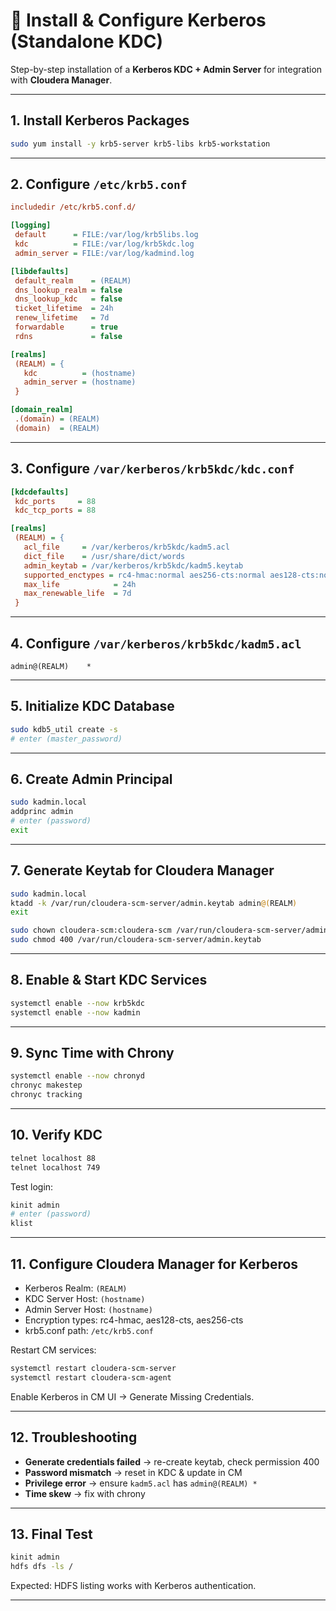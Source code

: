 # 📘 Install & Configure Kerberos (Standalone KDC)

Step-by-step installation of a **Kerberos KDC + Admin Server** for integration with **Cloudera Manager**.

---

## 1. Install Kerberos Packages
```bash
sudo yum install -y krb5-server krb5-libs krb5-workstation
```

---

## 2. Configure `/etc/krb5.conf`
```ini
includedir /etc/krb5.conf.d/

[logging]
 default      = FILE:/var/log/krb5libs.log
 kdc          = FILE:/var/log/krb5kdc.log
 admin_server = FILE:/var/log/kadmind.log

[libdefaults]
 default_realm    = (REALM)
 dns_lookup_realm = false
 dns_lookup_kdc   = false
 ticket_lifetime  = 24h
 renew_lifetime   = 7d
 forwardable      = true
 rdns             = false

[realms]
 (REALM) = {
   kdc          = (hostname)
   admin_server = (hostname)
 }

[domain_realm]
 .(domain) = (REALM)
 (domain)  = (REALM)
```

---

## 3. Configure `/var/kerberos/krb5kdc/kdc.conf`
```ini
[kdcdefaults]
 kdc_ports     = 88
 kdc_tcp_ports = 88

[realms]
 (REALM) = {
   acl_file     = /var/kerberos/krb5kdc/kadm5.acl
   dict_file    = /usr/share/dict/words
   admin_keytab = /var/kerberos/krb5kdc/kadm5.keytab
   supported_enctypes = rc4-hmac:normal aes256-cts:normal aes128-cts:normal
   max_life            = 24h
   max_renewable_life  = 7d
 }
```

---

## 4. Configure `/var/kerberos/krb5kdc/kadm5.acl`
```text
admin@(REALM)    *
```

---

## 5. Initialize KDC Database
```bash
sudo kdb5_util create -s
# enter (master_password)
```

---

## 6. Create Admin Principal
```bash
sudo kadmin.local
addprinc admin
# enter (password)
exit
```

---

## 7. Generate Keytab for Cloudera Manager
```bash
sudo kadmin.local
ktadd -k /var/run/cloudera-scm-server/admin.keytab admin@(REALM)
exit

sudo chown cloudera-scm:cloudera-scm /var/run/cloudera-scm-server/admin.keytab
sudo chmod 400 /var/run/cloudera-scm-server/admin.keytab
```

---

## 8. Enable & Start KDC Services
```bash
systemctl enable --now krb5kdc
systemctl enable --now kadmin
```

---

## 9. Sync Time with Chrony
```bash
systemctl enable --now chronyd
chronyc makestep
chronyc tracking
```

---

## 10. Verify KDC
```bash
telnet localhost 88
telnet localhost 749
```

Test login:
```bash
kinit admin
# enter (password)
klist
```

---

## 11. Configure Cloudera Manager for Kerberos

- Kerberos Realm: `(REALM)`  
- KDC Server Host: `(hostname)`  
- Admin Server Host: `(hostname)`  
- Encryption types: rc4-hmac, aes128-cts, aes256-cts  
- krb5.conf path: `/etc/krb5.conf`  

Restart CM services:
```bash
systemctl restart cloudera-scm-server
systemctl restart cloudera-scm-agent
```

Enable Kerberos in CM UI → Generate Missing Credentials.

---

## 12. Troubleshooting

- **Generate credentials failed** → re-create keytab, check permission 400  
- **Password mismatch** → reset in KDC & update in CM  
- **Privilege error** → ensure `kadm5.acl` has `admin@(REALM) *`  
- **Time skew** → fix with chrony  

---

## 13. Final Test
```bash
kinit admin
hdfs dfs -ls /
```

Expected: HDFS listing works with Kerberos authentication.

---
